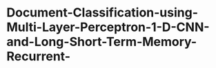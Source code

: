 # Document-Classification-using-Multi-Layer-Perceptron-1-D-CNN-and-Long-Short-Term-Memory-Recurrent-